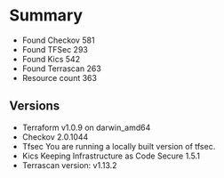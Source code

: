 # Summary

- Found Checkov 581
- Found TFSec 293
- Found Kics 542
- Found Terrascan 263
- Resource count 363

## Versions

- Terraform v1.0.9
on darwin_amd64
- Checkov 2.0.1044
- Tfsec You are running a locally built version of tfsec.
- Kics Keeping Infrastructure as Code Secure 1.5.1
- Terrascan version: v1.13.2
